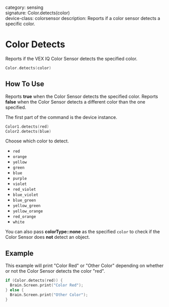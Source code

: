 category: sensing  
signature: Color.detects(color)  
device-class: colorsensor
description: Reports if a color sensor detects a specific color.

# Color Detects

Reports if the VEX IQ Color Sensor detects the specified color.

```cpp
Color.detects(color)
```

## How To Use

Reports **true** when the Color Sensor detects the specified color. Reports **false** when the Color Sensor detects a different color than the one specified.

The first part of the command is the device instance.

```cpp
Color1.detects(red)
Color2.detects(blue)
```

Choose which color to detect.

- `red`
- `orange`
- `yellow`
- `green`
- `blue`
- `purple`
- `violet`
- `red_violet`
- `blue_violet`
- `blue_green`
- `yellow_green`
- `yellow_orange`
- `red_orange`
- `white`

You can also pass **colorType::none** as the specified `color` to check if the Color Sensor does **not** detect an object.

## Example

This example will print "Color Red" or "Other Color" depending on whether or not the Color Sensor detects the color "red".

```cpp
if (Color.detects(red)) { 
  Brain.Screen.print("Color Red");
} else {
  Brain.Screen.print("Other Color");
}
```

<advanced>
</advanced>